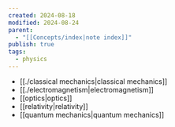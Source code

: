 ```yaml
---
created: 2024-08-18
modified: 2024-08-24
parent:
  - "[[Concepts/index|note index]]"
publish: true
tags:
  - physics
---
```

- [[./classical mechanics|classical mechanics]]
- [[./electromagnetism|electromagnetism]]
- [[optics|optics]]
- [[relativity|relativity]]
- [[quantum mechanics|quantum mechanics]]
